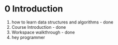 # 0 Introduction
1. how to learn data structures and algorithms - done
2. Course Introduction - done
3. Workspace walkthrough - done
4. hey programmer

